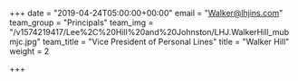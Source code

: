 +++
date = "2019-04-24T05:00:00+00:00"
email = "Walker@lhjins.com"
team_group = "Principals"
team_img = "/v1574219417/Lee%2C%20Hill%20and%20Johnston/LHJ.WalkerHill_mubmjc.jpg"
team_title = "Vice President of Personal Lines"
title = "Walker Hill"
weight = 2

+++
